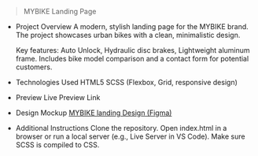 > MYBIKE Landing Page

- Project Overview
  A modern, stylish landing page for the MYBIKE brand.
  The project showcases urban bikes with a clean, minimalistic design.

  Key features: Auto Unlock, Hydraulic disc brakes, Lightweight aluminum frame.
  Includes bike model comparison and a contact form for potential customers.

- Technologies Used
  HTML5
  SCSS (Flexbox, Grid, responsive design)

- Preview
  Live Preview Link

- Design Mockup
  [MYBIKE landing Design (Figma)](https://www.figma.com/file/NZQAIydtHo5QkINyGLHNcq/BIKE-New-Version?node-id=0%3A1)

- Additional Instructions
  Clone the repository.
  Open index.html in a browser or run a local server (e.g., Live Server in VS Code).
  Make sure SCSS is compiled to CSS.
